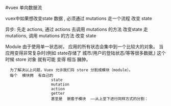 #vuex 单向数据流

vuex中如果想改变state 数据 , 必须通过 mutations 走一个流程 改变 state

异步:
    先走 actions, 通过 actions 去调用 mutations 的方法 改变state
    走 mutations, 调用 mutations 的方法 改变 state


Module
      由于使用单一状态树，
      应用的所有状态会集中到一个比较大的对象。
      当应用变得非常复杂时(例如 state存储了 城市/用户的登陆状态/等等很多数据,)
      这个时候 store 对象  就有可能  变得  相当  臃肿。

      为了解决以上问题，Vuex 允许我们将 store 分割成模块（module）。
      每个  模块拥  有自己的
                        state
                        mutation
                        action
                        getter
                        甚至是  嵌套子模块  ——从上至下进行同样方式的分割：
